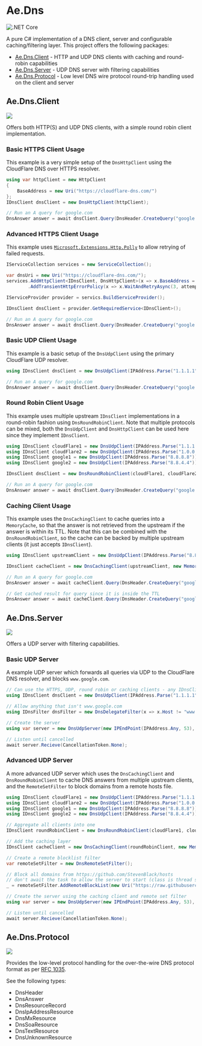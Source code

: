 # Ae.Dns
![.NET Core](https://github.com/alanedwardes/Ae.Dns/workflows/.NET%20Core/badge.svg?branch=main)

A pure C# implementation of a DNS client, server and configurable caching/filtering layer. This project offers the following packages:
* [Ae.Dns.Client](#aednsclient) - HTTP and UDP DNS clients with caching and round-robin capabilities
* [Ae.Dns.Server](#aednsserver) - UDP DNS server with filtering capabilities
* [Ae.Dns.Protocol](#aednsprotocol) - Low level DNS wire protocol round-trip handling used on the client and server

## Ae.Dns.Client
[![](https://img.shields.io/nuget/v/Ae.Dns.Client)](https://www.nuget.org/packages/Ae.Dns.Client/)

Offers both HTTP(S) and UDP DNS clients, with a simple round robin client implementation.
### Basic HTTPS Client Usage
This example is a very simple setup of the `DnsHttpClient` using the CloudFlare DNS over HTTPS resolver.
```csharp
using var httpClient = new HttpClient
{
    BaseAddress = new Uri("https://cloudflare-dns.com/")
};
IDnsClient dnsClient = new DnsHttpClient(httpClient);

// Run an A query for google.com
DnsAnswer answer = await dnsClient.Query(DnsHeader.CreateQuery("google.com"));
```
### Advanced HTTPS Client Usage
This example uses [`Microsoft.Extensions.Http.Polly`](https://www.nuget.org/packages/Microsoft.Extensions.Http.Polly/) to allow retrying of failed requests.
```csharp
IServiceCollection services = new ServiceCollection();

var dnsUri = new Uri("https://cloudflare-dns.com/");
services.AddHttpClient<IDnsClient, DnsHttpClient>(x => x.BaseAddress = dnsUri)
        .AddTransientHttpErrorPolicy(x => x.WaitAndRetryAsync(3, attempt => TimeSpan.FromSeconds(Math.Pow(2, attempt))));

IServiceProvider provider = servics.BuildServiceProvider();

IDnsClient dnsClient = provider.GetRequiredService<IDnsClient>();

// Run an A query for google.com
DnsAnswer answer = await dnsClient.Query(DnsHeader.CreateQuery("google.com"));
```
### Basic UDP Client Usage
This example is a basic setup of the `DnsUdpClient` using the primary CloudFlare UDP resolver.
```csharp
using IDnsClient dnsClient = new DnsUdpClient(IPAddress.Parse("1.1.1.1"));

// Run an A query for google.com
DnsAnswer answer = await dnsClient.Query(DnsHeader.CreateQuery("google.com"));
```

### Round Robin Client Usage
This example uses multiple upstream `IDnsClient` implementations in a round-robin fashion using `DnsRoundRobinClient`. Note that multiple protocols can be mixed, both the `DnsUdpClient` and `DnsHttpClient` can be used here since they implement `IDnsClient`.

```csharp
using IDnsClient cloudFlare1 = new DnsUdpClient(IPAddress.Parse("1.1.1.1"));
using IDnsClient cloudFlare2 = new DnsUdpClient(IPAddress.Parse("1.0.0.1"));
using IDnsClient google1 = new DnsUdpClient(IPAddress.Parse("8.8.8.8"));
using IDnsClient google2 = new DnsUdpClient(IPAddress.Parse("8.8.4.4"));

IDnsClient dnsClient = new DnsRoundRobinClient(cloudFlare1, cloudFlare2, google1, google2);

// Run an A query for google.com
DnsAnswer answer = await dnsClient.Query(DnsHeader.CreateQuery("google.com"));
```

### Caching Client Usage
This example uses the `DnsCachingClient` to cache queries into a `MemoryCache`, so that the answer is not retrieved from the upstream if the answer is within its TTL. Note that this can be combined with the `DnsRoundRobinClient`, so the cache can be backed by multiple upstream clients (it just accepts `IDnsClient`).

```csharp
using IDnsClient upstreamClient = new DnsUdpClient(IPAddress.Parse("8.8.8.8"));

IDnsClient cacheClient = new DnsCachingClient(upstreamClient, new MemoryCache("dns"));

// Run an A query for google.com
DnsAnswer answer = await cacheClient.Query(DnsHeader.CreateQuery("google.com"));

// Get cached result for query since it is inside the TTL
DnsAnswer answer = await cacheClient.Query(DnsHeader.CreateQuery("google.com"));
```

## Ae.Dns.Server
[![](https://img.shields.io/nuget/v/Ae.Dns.Client)](https://www.nuget.org/packages/Ae.Dns.Server/)

Offers a UDP server with filtering capabilities.

### Basic UDP Server
A example UDP server which forwards all queries via UDP to the CloudFlare DNS resolver, and blocks `www.google.com`.

```csharp
// Can use the HTTPS, UDP, round robin or caching clients - any IDnsClient
using IDnsClient dnsClient = new DnsUdpClient(IPAddress.Parse("1.1.1.1"));

// Allow anything that isn't www.google.com
using IDnsFilter dnsFilter = new DnsDelegateFilter(x => x.Host != "www.google.com");

// Create the server
using var server = new DnsUdpServer(new IPEndPoint(IPAddress.Any, 53), dnsClient, dnsFilter);

// Listen until cancelled
await server.Recieve(CancellationToken.None);
```

### Advanced UDP Server
A more advanced UDP server which uses the `DnsCachingClient` and `DnsRoundRobinClient` to cache DNS answers from multiple upstream clients, and the `RemoteSetFilter` to block domains from a remote hosts file.

```csharp
using IDnsClient cloudFlare1 = new DnsUdpClient(IPAddress.Parse("1.1.1.1"));
using IDnsClient cloudFlare2 = new DnsUdpClient(IPAddress.Parse("1.0.0.1"));
using IDnsClient google1 = new DnsUdpClient(IPAddress.Parse("8.8.8.8"));
using IDnsClient google2 = new DnsUdpClient(IPAddress.Parse("8.8.4.4"));

// Aggregate all clients into one
IDnsClient roundRobinClient = new DnsRoundRobinClient(cloudFlare1, cloudFlare2, google1, google2);

// Add the caching layer
IDnsClient cacheClient = new DnsCachingClient(roundRobinClient, new MemoryCache("dns"));

// Create a remote blocklist filter
var remoteSetFilter = new DnsRemoteSetFilter();

// Block all domains from https://github.com/StevenBlack/hosts
// don't await the task to allow the server to start (class is thread safe)
_ = remoteSetFilter.AddRemoteBlockList(new Uri("https://raw.githubusercontent.com/StevenBlack/hosts/master/hosts"));

// Create the server using the caching client and remote set filter
using var server = new DnsUdpServer(new IPEndPoint(IPAddress.Any, 53), cacheClient, remoteSetFilter);

// Listen until cancelled
await server.Recieve(CancellationToken.None);
```

## Ae.Dns.Protocol
[![](https://img.shields.io/nuget/v/Ae.Dns.Protocol)](https://www.nuget.org/packages/Ae.Dns.Protocol/)

Provides the low-level protocol handling for the over-the-wire DNS protocol format as per [RFC 1035](https://tools.ietf.org/html/rfc1035).

See the following types:
* DnsHeader
* DnsAnswer
* DnsResourceRecord
* DnsIpAddressResource
* DnsMxResource
* DnsSoaResource
* DnsTextResource
* DnsUnknownResource
